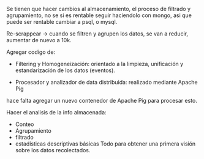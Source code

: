 Se tienen que hacer cambios al almacenamiento, el proceso de filtrado y agrupamiento, no se si es rentable seguir haciendolo con mongo, asi que puede ser rentable cambiar a psql, o mysql.

Re-scrappear -> cuando se filtren y agrupen los datos, se van a reducir, aumentar de nuevo a 10k.

Agregar codigo de: 

  - Filtering y Homogeneización: orientado a la limpieza, unificación y estandarización de los datos (eventos).

  - Procesador y analizador de data distribuida: realizado mediante Apache Pig

hace falta agregar un nuevo contenedor de Apache Pig para procesar esto.

Hacer el analisis de la info almacenada:
  - Conteo
  - Agrupamiento
  - filtrado
  - estadísticas descriptivas básicas
Todo para obtener una primera visión sobre los datos recolectados.
